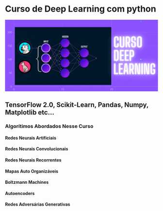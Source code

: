 # Curso de Deep Learning com python

<img src="/utils/cursos_gif.gif" alt="My cool logo"/>

## TensorFlow 2.0, Scikit-Learn, Pandas, Numpy, Matplotlib etc...

### Algorítimos Abordados Nesse Curso

#### Redes Neurais Artificiais
#### Redes Neurais Convolucionais
#### Redes Neurais Recorrentes
#### Mapas Auto Organizáveis
#### Boltzmann Machines
#### Autoencoders
#### Redes Adversárias Generativas


